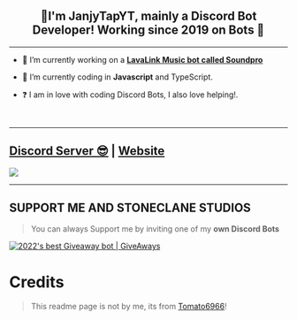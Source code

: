 ## <div align="center">👋I'm JanjyTapYT, mainly a Discord Bot Developer! Working since 2019 on Bots 🚀</div>  
  
***

- 🔭 I’m currently working on a [**LavaLink Music bot called Soundpro**](https://soundpro.ml)
  

- 🌱 I’m currently coding in **Javascript** and TypeScript.  
  

- ❓  I am in love with coding Discord Bots, I also love helping!.
  
<br/>
  
***

## [Discord Server 😎](https://discord.gg/5t6S5T53Kd) | [Website](https://stoneclane.ml)
<a href="https://discord.gg/uYHNf88vDv"><img src="https://discord.com/api/guilds/925000826555076629/widget.png?style=banner2"></a>

***

## SUPPORT ME AND STONECLANE STUDIOS

> You can always Support me by inviting one of my **own Discord Bots**

[![2022's best Giveaway bot | GiveAways](https://media.discordapp.net/attachments/909503780448514101/942718906513096784/1644832068848.png)](https://giveaways-bot.ml/invite)
# Credits

> This readme page is not by me, its from [Tomato6966](https://github.com/Tomato6966/)!
